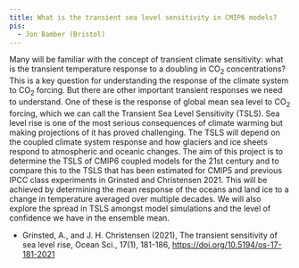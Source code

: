 ```yaml
---
title: What is the transient sea level sensitivity in CMIP6 models?
pis:
  - Jon Bamber (Bristol)
---
```


Many will be familiar with the concept of transient climate sensitivity: what is
the transient temperature response to a doubling in CO<sub>2</sub> concentrations? This is
a key question for understanding the response of the climate system to CO<sub>2</sub>
forcing. But there are other important transient responses we need to
understand. One of these is the response of global mean sea level to CO<sub>2</sub>
forcing, which we can call the Transient Sea Level Sensitivity (TSLS). Sea level
rise is one of the most serious consequences of climate warming but making
projections of it has proved challenging. The TSLS will depend on the coupled
climate system response and how glaciers and ice sheets respond to atmospheric
and oceanic changes. The aim of this project is to determine the TSLS of CMIP6
coupled models for the 21st century and to compare this to the TSLS that has
been estimated for CMIP5 and previous IPCC class experiments in Grinsted and
Christensen 2021. This will be achieved by determining the mean response of the
oceans and land ice to a change in temperature averaged over multiple decades.
We will also explore the spread in TSLS amongst model simulations and the level
of confidence we have in the ensemble mean.

- Grinsted, A., and J. H. Christensen (2021), The transient sensitivity of sea
  level rise, Ocean Sci., 17(1), 181-186,
  <https://doi.org/10.5194/os-17-181-2021>
